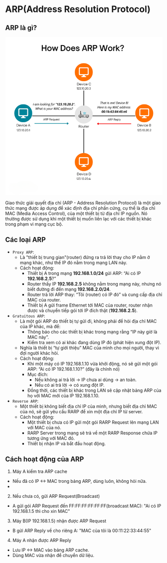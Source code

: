 # ARP(Address Resolution Protocol)
## ARP là gì?

![alt text](../images/arp.png)

Giao thức giải quyết địa chỉ (ARP - Address Resolution Protocol) là một giao thức mạng được áp dụng để xác định địa chỉ phần cứng, cụ thể là địa chỉ MAC (Media Access Control), của một thiết bị từ địa chỉ IP nguồn. Nó thường được sử dụng khi một thiết bị muốn liên lạc với các thiết bị khác trong phạm vi mạng cục bộ.

## Các loại ARP
- `Proxy ARP`: 
  - Là "thiết bị trung gian"(router) đứng ra trả lời thay cho IP nằm ở mạng khác, như thể IP đó nằm trong mạng LAN này.
  - Cách hoạt động:
    - Thiết bị A trong mạng **192.168.1.0/24** gửi ARP: “Ai có IP **192.168.2.5**?”
    - Router thấy IP **192.168.2.5** không nằm trong mạng này, nhưng nó biết đường đi đến mạng **192.168.2.0/24**.
    - Router trả lời ARP thay: “Tôi (router) có IP đó” và cung cấp địa chỉ MAC của router.
    - Thiết bị A gửi frame Ethernet tới MAC của router, router nhận được và chuyển tiếp gói tới IP đích thật (**192.168.2.5**).
- `Gratuitous ARP`:
  - Là một gói ARP do thiết bị tự gửi đi, không phải để hỏi địa chỉ MAC của IP khác, mà để:
    - Thông báo cho các thiết bị khác trong mạng rằng “IP này giờ là MAC này”.
    - Kiểm tra xem có ai khác đang dùng IP đó (phát hiện xung đột IP).
  - Nghĩa là thiết bị “tự giới thiệu” MAC của mình cho mọi người, thay vì đợi người khác hỏi.
  - Cách hoạt động:
    - Khi một máy có IP 192.168.1.10 vừa khởi động, nó sẽ gửi một gói ARP: “Ai có IP 192.168.1.10?” (đây là chính nó)
    - Mục đích: 
      - Nếu không ai trả lời → IP chưa ai dùng → an toàn.
      - Nếu có ai trả lời → có xung đột IP.
    - Đồng thời, các thiết bị khác trong LAN sẽ cập nhật bảng ARP của họ với MAC mới của IP 192.168.1.10.
- `Reverse ARP`:
  - Một thiết bị không biết địa chỉ IP của mình, nhưng biết địa chỉ MAC của nó, sẽ gửi yêu cầu RARP để xin một địa chỉ IP từ server.
  - Cách hoạt động: 
    - Một thiết bị chưa có IP gửi một gói RARP Request lên mạng LAN với MAC của nó.
    - RARP Server trong mạng sẽ trả về một RARP Response chứa IP tương ứng với MAC đó.
    - Thiết bị nhận IP và bắt đầu hoạt động.

## Cách hoạt động của ARP
1) Máy A kiểm tra ARP cache
- Nếu đã có IP <-> MAC trong bảng ARP, dùng luôn, không hỏi nữa.
- 
2) Nếu chưa có, gửi ARP Request(Broadcast)
- A gửi gói ARP Request đến FF:FF:FF:FF:FF:FF(broadcast MAC):
    "Ai có IP 192.168.1.5 thì cho xin MAC"

3) Máy B(IP 192.168.1.5) nhận được ARP Request
- B gửi ARP Reply về cho riêng A:
    "MAC của tôi là 00:11:22:33:44:55"

4) Máy A nhận được ARP Reply
- Lưu IP <-> MAC vào bảng ARP cache.
- Dùng MAC vừa nhận để chuyển dữ liệu.